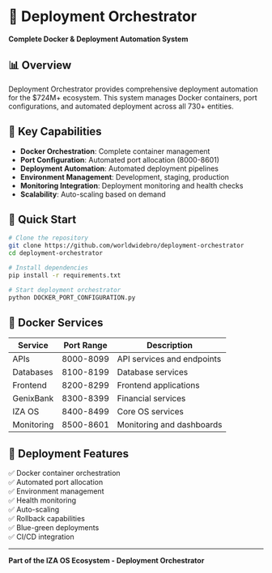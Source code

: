# 🚀 Deployment Orchestrator

**Complete Docker & Deployment Automation System**

## 📊 Overview

Deployment Orchestrator provides comprehensive deployment automation for the $724M+ ecosystem. This system manages Docker containers, port configurations, and automated deployment across all 730+ entities.

## 🎯 Key Capabilities

- **Docker Orchestration**: Complete container management
- **Port Configuration**: Automated port allocation (8000-8601)
- **Deployment Automation**: Automated deployment pipelines
- **Environment Management**: Development, staging, production
- **Monitoring Integration**: Deployment monitoring and health checks
- **Scalability**: Auto-scaling based on demand

## 🚀 Quick Start

```bash
# Clone the repository
git clone https://github.com/worldwidebro/deployment-orchestrator
cd deployment-orchestrator

# Install dependencies
pip install -r requirements.txt

# Start deployment orchestrator
python DOCKER_PORT_CONFIGURATION.py
```

## 🐳 Docker Services

| Service | Port Range | Description |
|---------|------------|-------------|
| APIs | 8000-8099 | API services and endpoints |
| Databases | 8100-8199 | Database services |
| Frontend | 8200-8299 | Frontend applications |
| GenixBank | 8300-8399 | Financial services |
| IZA OS | 8400-8499 | Core OS services |
| Monitoring | 8500-8601 | Monitoring and dashboards |

## 🎯 Deployment Features

✅ Docker container orchestration  
✅ Automated port allocation  
✅ Environment management  
✅ Health monitoring  
✅ Auto-scaling  
✅ Rollback capabilities  
✅ Blue-green deployments  
✅ CI/CD integration  

---

**Part of the IZA OS Ecosystem - Deployment Orchestrator**
